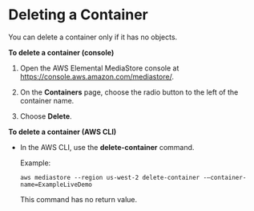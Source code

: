 # Deleting a Container<a name="containers-delete"></a>

You can delete a container only if it has no objects\. 

**To delete a container \(console\)**

1. Open the AWS Elemental MediaStore console at [https://console\.aws\.amazon\.com/mediastore/](https://console.aws.amazon.com/mediastore/)\.

1. On the **Containers** page, choose the radio button to the left of the container name\.

1. Choose **Delete**\.

**To delete a container \(AWS CLI\)**
+ In the AWS CLI, use the **delete\-container** command\.

  Example:

  ```
  aws mediastore --region us-west-2 delete-container -–container-name=ExampleLiveDemo
  ```

  This command has no return value\.